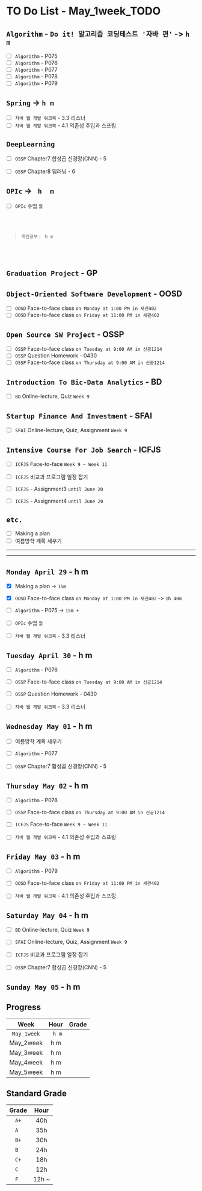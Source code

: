 # TO Do List - May_1week_TODO

## `Algorithm` - `Do it! 알고리즘 코딩테스트 '자바 편'` -> `h m`
- [ ] `Algorithm` - P075
- [ ] `Algorithm` - P076
- [ ] `Algorithm` - P077
- [ ] `Algorithm` - P078
- [ ] `Algorithm` - P079

## `Spring` -> `h m`
- [ ] `자바 웹 개발 워크북` - 3.3 리스너
- [ ] `자바 웹 개발 워크북` - 4.1 의존성 주입과 스프링

## `DeepLearning`
- [ ] `OSSP` Chapter7 합성곱 신경망(CNN) - 5

- [ ] `OSSP` Chapter8 딥러닝 - 6

## `OPIc` -> ` h  m`
- [ ] `OPIc` 수업 `월`

<br><br>

> `개인공부` : ` h m`

<br><br>

<!-- ## `Java`
## `Stock`
## `React` -->


## `Graduation Project` - GP


## `Object-Oriented Software Development` - OOSD
- [ ] `OOSD` Face-to-face class `on Monday at 1:00 PM in 새관402`
- [ ] `OOSD` Face-to-face class `on Friday at 11:00 PM in 새관402`

## `Open Source SW Project` - OSSP
- [ ] `OSSP` Face-to-face class `on Tuesday at 9:00 AM in 신공1214`
- [ ] `OSSP` Question Homework - 0430
- [ ] `OSSP` Face-to-face class `on Thursday at 9:00 AM in 신공1214`

## `Introduction To Bic-Data Analytics` - BD
- [ ] `BD` Online-lecture, Quiz  `Week 9`

## `Startup Finance And Investment` - SFAI
- [ ] `SFAI` Online-lecture, Quiz, Assignment `Week 9`

## `Intensive Course For Job Search` - ICFJS
- [ ] `ICFJS` Face-to-face `Week 9 ~ Week 11`
- [ ] `ICFJS` 비교과 프로그램 일정 잡기

- [ ] `ICFJS` - Assignment3 `until June 20`
- [ ] `ICFJS` - Assignment4 `until June 20`

## `etc.`
- [ ] Making a plan
- [ ] 여름방학 계획 세우기

---
---

## `Monday April 29` - h m
- [x] Making a plan -> `15m`
- [x] `OOSD` Face-to-face class `on Monday at 1:00 PM in 새관402` -> `1h 40m`
- [ ] `Algorithm` - P075 -> `15m + `
- [ ] `OPIc` 수업 `월`
- [ ] `자바 웹 개발 워크북` - 3.3 리스너


## `Tuesday April 30` - h m
- [ ] `Algorithm` - P076
- [ ] `OSSP` Face-to-face class `on Tuesday at 9:00 AM in 신공1214`
- [ ] `OSSP` Question Homework - 0430
- [ ] `자바 웹 개발 워크북` - 3.3 리스너


## `Wednesday May 01` - h m
- [ ] 여름방학 계획 세우기
- [ ] `Algorithm` - P077
- [ ] `OSSP` Chapter7 합성곱 신경망(CNN) - 5


## `Thursday May 02` - h m
- [ ] `Algorithm` - P078
- [ ] `OSSP` Face-to-face class `on Thursday at 9:00 AM in 신공1214`
- [ ] `ICFJS` Face-to-face `Week 9 ~ Week 11`
- [ ] `자바 웹 개발 워크북` - 4.1 의존성 주입과 스프링


## `Friday May 03` - h m
- [ ] `Algorithm` - P079
- [ ] `OOSD` Face-to-face class `on Friday at 11:00 PM in 새관402`
- [ ] `자바 웹 개발 워크북` - 4.1 의존성 주입과 스프링


## `Saturday May 04` - h m
- [ ] `BD` Online-lecture, Quiz  `Week 9`
- [ ] `SFAI` Online-lecture, Quiz, Assignment `Week 9`
- [ ] `ICFJS` 비교과 프로그램 일정 잡기
- [ ] `OSSP` Chapter7 합성곱 신경망(CNN) - 5


## `Sunday May 05` - h m




## Progress
| Week | Hour | Grade |
|:---:|:---:|:---:|
|`May_1week`|` h m`||
|May_2week|h m||
|May_3week|h m||
|May_4week|h m||
|May_5week|h m||


## Standard Grade
| Grade | Hour |
|:---:|:---:|
|`A+`|40h|
|`A `|35h|
|`B+`|30h|
|`B `|24h|
|`C+`|18h|
|`C `|12h|
|`F `|12h ~|
